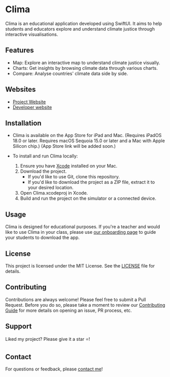 # Clima
Clima is an educational application developed using SwiftUI. It aims to help students and educators explore and understand climate justice through interactive visualisations.

## Features
- Map: Explore an interactive map to understand climate justice visually.
- Charts: Get insights by browsing climate data through various charts.
- Compare: Analyse countries' climate data side by side.

## Websites
- [Project Website](https://myungjoon.com/clima)
- [Developer website](https://myungjoon.com)

## Installation
- Clima is available on the App Store for iPad and Mac. (Requires iPadOS 18.0 or later. Requires macOS Sequoia 15.0 or later and a Mac with Apple Silicon chip.)
(App Store link will be added soon.)

- To install and run Clima locally:
  1. Ensure you have [Xcode](https://developer.apple.com/xcode/) installed on your Mac.
  2. Download the project.
      - If you'd like to use Git, clone this repository.
      - If you'd like to download the project as a ZIP file, extract it to your desired location.
  4. Open Clima.xcodeproj in Xcode.
  5. Build and run the project on the simulator or a connected device.

## Usage
Clima is designed for educational purposes. If you're a teacher and would like to use Clima in your class, please use [our onboarding page](https://myungjoon.com/clima/onboarding) to guide your students to download the app.

## License
This project is licensed under the MIT License. See the [LICENSE](LICENSE) file for details.

## Contributing
Contributions are always welcome! Please feel free to submit a Pull Request. Before you do so, please take a moment to review our [Contributing Guide](CONTRIBUTING.md) for more details on opening an issue, PR process, etc.

## Support
Liked my project? Please give it a star ⭐!

## Contact
For questions or feedback, please [contact me](https://myungjoon.com/contact)!
